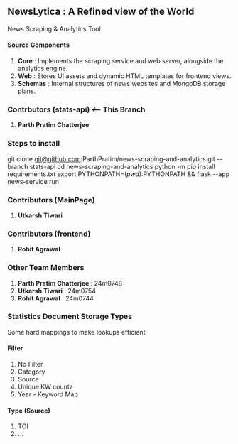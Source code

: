 ## NewsLytica : A Refined view of the World
News Scraping & Analytics Tool

#### Source Components
1. **Core** : Implements the scraping service and web server, alongside the analytics engine.
2. **Web** : Stores UI assets and dynamic HTML templates for frontend views.
3. **Schemas** : Internal structures of news websites and MongoDB storage plans.

### Contrbutors (stats-api) <-- This Branch
1. **Parth Pratim Chatterjee**


### Steps to install
git clone git@github.com:ParthPratim/news-scraping-and-analytics.git --branch stats-api
cd news-scraping-and-analytics 
python -m pip install requirements.txt
export PYTHONPATH=$(pwd):$PYTHONPATH && flask --app news-service run 

### Contributors (MainPage)
1. **Utkarsh Tiwari**

### Contributors (frontend)
1. **Rohit Agrawal**

### Other Team Members
1. **Parth Pratim Chatterjee** : 24m0748
2. **Utkarsh Tiwari** : 24m0754
3. **Rohit Agrawal** : 24m0744

### Statistics Document Storage Types
Some hard mappings to make lookups efficient
#### Filter
1. No Filter
2. Category
3. Source
4. Unique KW countz
5. Year - Keyword Map
#### Type (Source)
1. TOI
2. ...